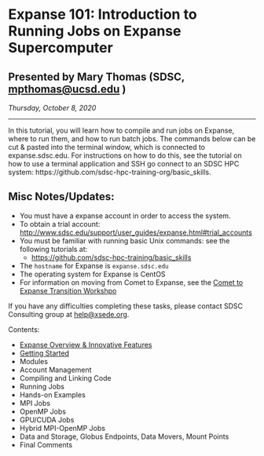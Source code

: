 # Expanse 101:  Introduction to Running Jobs on Expanse Supercomputer

## Presented by Mary Thomas (SDSC, mpthomas@ucsd.edu )
*Thursday, October 8, 2020*

<hr>
In this tutorial, you will learn how to compile and run jobs on Expanse,
where to run them, and how to run batch jobs. The commands below can be
cut & pasted into the terminal window, which is connected to
expanse.sdsc.edu. For instructions on how to do this, see the tutorial
on how to use a terminal application and SSH go connect to an SDSC HPC
system: https://github.com/sdsc-hpc-training-org/basic_skills.

## Misc Notes/Updates:

*  You must have a expanse account in order to access the system.
  * To obtain a trial account:
      http://www.sdsc.edu/support/user_guides/expanse.html#trial_accounts
*  You must be familiar with running basic Unix commands: see the
   following tutorials at:
   *  https://github.com/sdsc-hpc-training/basic_skills
*  The ``hostname`` for Expanse is ``expanse.sdsc.edu``
*  The operating system for Expanse is CentOS
*  For information on moving from Comet to Expanse, see the [Comet to Expanse
Transition Workshpo](https://education.sdsc.edu/training/interactive/202010_comet_to_expanse/index.html)

If you have any difficulties completing these tasks, please contact SDSC
Consulting group at help@xsede.org.

<a name="top">Contents:
* [Expanse Overview & Innovative Features](/docs/expanse_overview.md)
* [Getting Started](/docs/getting_started.md) 
* Modules
* Account Management
* Compiling and Linking Code
* Running Jobs
* Hands-on Examples
* MPI Jobs
* OpenMP Jobs
* GPU/CUDA Jobs
* Hybrid MPI-OpenMP Jobs
* Data and Storage, Globus Endpoints, Data Movers, Mount Points
* Final Comments

<!-----
<a name="top">Contents:
* [Expanse Overview](#overview)
    * [Expanse Architecture](#network-arch)
    * [Expanse File Systems](#file-systems)

* [Getting Started - Expanse System Environment](#sys-env)
    * [Expanse Accounts](#expanse-accounts)
    * [Logging Onto Expanse](#expanse-logon)
    * [Obtaining Example Code](#example-code)

* [Modules: Managing User Environments](#modules)
    * [Common module commands](#module-commands)
    * [Load and Check Modules and Environment](#load-and-check-module-env)
    * [Module Error: command not found](#module-error)

* [Compiling & Linking](#compilers)
    * [Supported Compiler Types](#compilers-supported)
    * [Using the Intel Compilers](#compilers-intel)
    * [Using the PGI Compilers](#compilers-pgi)
    * [Using the GNU Compilers](#compilers-gnu)

* [Running Jobs on Expanse](#running-jobs)
    * [The SLURM Resource Manager](#running-jobs-slurm)
      * [Common Slurm Commands](#running-jobs-slurm-commands)
      * [Slurm Partitions](#running-jobs-slurm-partitions)
    * [Interactive Jobs using SLURM](#running-jobs-slurm-interactive)
    * [Batch Jobs using SLURM](#running-jobs-slurm-batch-submit)
    * [Command Line Jobs](#running-jobs-cmdline)

* [Hands-on Examples](#hands-on)
* [Compiling and Running GPU/CUDA Jobs](#comp-and-run-cuda-jobs)
    * [GPU Hello World (GPU) ](#hello-world-gpu)
        * [GPU Hello World: Compiling](#hello-world-gpu-compile)
        * [GPU Hello World: Batch Script Submission](#hello-world-gpu-batch-submit)
        * [GPU Hello World: Batch Job Output](#hello-world-gpu-batch-output)
    * [GPU Enumeration ](#enum-gpu)
        * [GPU Enumeration: Compiling](#enum-gpu-compile)
        * [GPU Enumeration: Batch Script Submission](#enum-gpu-batch-submit)
        * [GPU Enumeration: Batch Job Output](#enum-gpu-batch-output)
    * [CUDA Mat-Mult](#mat-mul-gpu)
        * [Matrix Mult. (GPU): Compiling](#mat-mul-gpu-compile)
        * [Matrix Mult. (GPU): Batch Script Submission](#mat-mul-gpu-batch-submit)
        * [Matrix Mult. (GPU): Batch Job Output](#mat-mul-gpu-batch-output)

* [Compiling and Running CPU Jobs](#comp-and-run-cpu-jobs)
    * [Hello World (MPI)](#hello-world-mpi)
        * [Hello World (MPI): Source Code](#hello-world-mpi-source)
        * [Hello World (MPI): Compiling](#hello-world-mpi-compile)
        * [Hello World (MPI): Interactive Jobs](#hello-world-mpi-interactive)
        * [Hello World (MPI): Batch Script Submission](#hello-world-mpi-batch-submit)
        * [Hello World (MPI): Batch Script Output](#hello-world-mpi-batch-output)
    * [Hello World (OpenMP)](#hello-world-omp)
        * [Hello World (OpenMP): Source Code](#hello-world-omp-source)
        * [Hello World (OpenMP): Compiling](#hello-world-omp-compile)
        * [Hello World (OpenMP): Batch Script Submission](#hello-world-omp-batch-submit)
        * [Hello World (OpenMP): Batch Script Output](#hello-world-omp-batch-output)
    * [Compiling and Running Hybrid (MPI + OpenMP) Jobs](#hybrid-mpi-omp)
        * [Hybrid (MPI + OpenMP): Source Code](#hybrid-mpi-omp-source)
        * [Hybrid (MPI + OpenMP): Compiling](#hybrid-mpi-omp-compile)
        * [Hybrid (MPI + OpenMP): Batch Script Submission](#hybrid-mpi-omp-batch-submit)
        * [Hybrid (MPI + OpenMP): Batch Script Output](#hybrid-mpi-omp-batch-output)

[Back to Top](#top)
<hr>
----->
